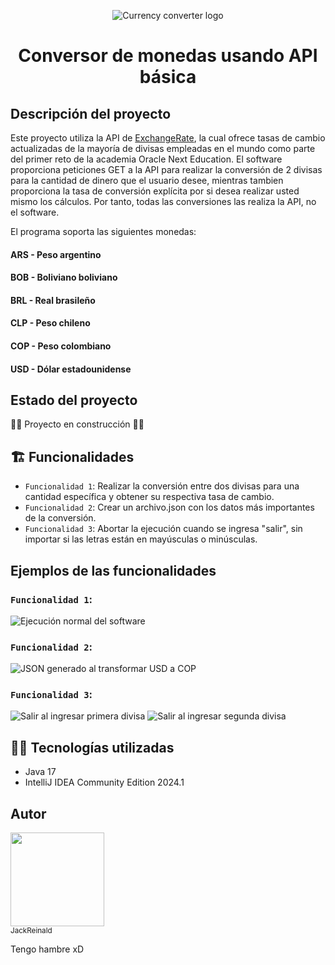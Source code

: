 <p align="center">
  <img src="https://github.com/JackReinald/challenge1_conversorDeMonedas/assets/83184806/f105b503-cbf3-4daa-8680-9d87c0d058dd" alt="Currency converter logo"/>
</p>
<h1 align="center"> Conversor de monedas usando API básica </h1>

## Descripción del proyecto
Este proyecto utiliza la API de [ExchangeRate](https://www.exchangerate-api.com/docs/overview), la cual ofrece tasas de cambio actualizadas de la mayoría de
divisas empleadas en el mundo como parte del primer reto de la academia Oracle Next Education. El software proporciona peticiones GET a la API para realizar
la conversión de 2 divisas para la cantidad de dinero que el usuario desee, mientras tambien proporciona la tasa de conversión explícita por si desea realizar
usted mismo los cálculos. Por tanto, todas las conversiones las realiza la API, no el software.

El programa soporta las siguientes monedas:
#### ARS - Peso argentino
#### BOB - Boliviano boliviano
#### BRL - Real brasileño
#### CLP - Peso chileno
#### COP - Peso colombiano
#### USD - Dólar estadounidense

## Estado del proyecto
:construction::construction: Proyecto en construcción :construction::construction:

## 🏗️ Funcionalidades 
- `Funcionalidad 1`: Realizar la conversión entre dos divisas para una cantidad específica y obtener su respectiva tasa de cambio.
- `Funcionalidad 2`: Crear un archivo.json con los datos más importantes de la conversión.
- `Funcionalidad 3`: Abortar la ejecución cuando se ingresa "salir", sin importar si las letras están en mayúsculas o minúsculas.

## Ejemplos de las funcionalidades
### `Funcionalidad 1`:
![Ejecución normal del software](https://github.com/JackReinald/challenge1_conversorDeMonedas/assets/83184806/5e2fa195-bb87-4ac9-bbfa-ab96b745f2bc)
### `Funcionalidad 2`:
![JSON generado al transformar USD a COP](https://github.com/JackReinald/challenge1_conversorDeMonedas/assets/83184806/db11ed5f-51b4-48d4-9f09-f75c8ecec69b)
### `Funcionalidad 3`:
![Salir al ingresar primera divisa](https://github.com/JackReinald/challenge1_conversorDeMonedas/assets/83184806/558bbbdd-5f34-4acf-bf00-c4b3b48ea2b0) ![Salir al ingresar segunda divisa](https://github.com/JackReinald/challenge1_conversorDeMonedas/assets/83184806/3c1e9e90-7cc4-480e-a38e-143feea2a8ea)

## 👨‍💻 Tecnologías utilizadas
* Java 17
* IntelliJ IDEA Community Edition 2024.1

## Autor
<img src="https://github.com/JackReinald/challenge1_conversorDeMonedas/assets/83184806/3a231a4b-af87-4268-aa5b-4711b7d723d5" width=150><br><sub>JackReinald</sub>

Tengo hambre xD





